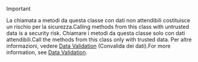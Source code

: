 > [!IMPORTANT]
> <span data-ttu-id="82411-101">La chiamata a metodi da questa classe con dati non attendibili costituisce un rischio per la sicurezza.</span><span class="sxs-lookup"><span data-stu-id="82411-101">Calling methods from this class with untrusted data is a security risk.</span></span> <span data-ttu-id="82411-102">Chiamare i metodi da questa classe solo con dati attendibili.</span><span class="sxs-lookup"><span data-stu-id="82411-102">Call the methods from this class only with trusted data.</span></span> <span data-ttu-id="82411-103">Per altre informazioni, vedere [Data Validation](https://www.owasp.org/index.php/Data_Validation) (Convalida dei dati).</span><span class="sxs-lookup"><span data-stu-id="82411-103">For more information, see [Data Validation](https://www.owasp.org/index.php/Data_Validation).</span></span>